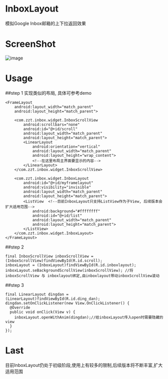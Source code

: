 # InboxLayout
模拟Google Inbox邮箱的上下拉返回效果

# ScreenShot
![image](https://raw.githubusercontent.com/zhaozhentao/InboxLayout/master/screenshot/demo.gif)

# Usage
##step 1
实现类似的布局, 具体可参考demo

    <FrameLayout
        android:layout_width="match_parent"
        android:layout_height="match_parent">
        
        <com.zzt.inbox.widget.InboxScrollView
            android:scrollbars="none"
            android:id="@+id/scroll"
            android:layout_width="match_parent"
            android:layout_height="match_parent">
            <LinearLayout
                android:orientation="vertical"
                android:layout_width="match_parent"
                android:layout_height="wrap_content">
                <!--在这里布局主界面要显示的内容-->
            </LinearLayout>
        </com.zzt.inbox.widget.InboxScrollView>
        
        <com.zzt.inbox.widget.InboxLayout
            android:id="@+id/myframelayout"
            android:visibility="invisible"
            android:layout_width="match_parent"
            android:layout_height="match_parent">
            <ListView  <!--目前InboxLayout只支持ListView作为子View, 后续版本会扩大适用范围-->
                android:background="#ffffffff"
                android:id="@+id/list"
                android:layout_width="match_parent"
                android:layout_height="match_parent">
            </ListView>
        </com.zzt.inbox.widget.InboxLayout>
    </FrameLayout>

##step 2

    final InboxScrollView inboxScrollView = (InboxScrollView)findViewById(R.id.scroll);
    inboxLayout = (InboxLayout)findViewById(R.id.inboxlayout);             
    inboxLayout.seBackgroundScrollView(inboxScrollView); //将inboxScrollView 与 inboxlayout绑定,由inboxlayout带动inboxScrollView滚动
    
    
##step 3
 
    final LinearLayout dingdan = (LinearLayout)findViewById(R.id.ding_dan);
    dingdan.setOnClickListener(new View.OnClickListener() {
      @Override
      public void onClick(View v) {
        inboxLayout.openWithAnim(dingdan);//给inboxLayout传入open时需要隐藏的view
      }
    });

# Last
目前InboxLayout仍处于初级阶段,使用上有较多的限制,后续版本将不断丰富,扩大适用范围
